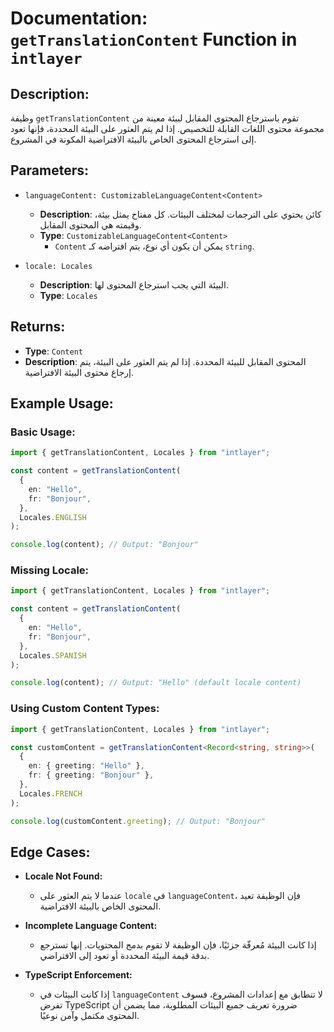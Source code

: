 # Documentation: `getTranslationContent` Function in `intlayer`

## Description:

وظيفة `getTranslationContent` تقوم باسترجاع المحتوى المقابل لبيئة معينة من مجموعة محتوى اللغات القابلة للتخصيص. إذا لم يتم العثور على البيئة المحددة، فإنها تعود إلى استرجاع المحتوى الخاص بالبيئة الافتراضية المكونة في المشروع.

## Parameters:

- `languageContent: CustomizableLanguageContent<Content>`

  - **Description**: كائن يحتوي على الترجمات لمختلف البيئات. كل مفتاح يمثل بيئة، وقيمته هي المحتوى المقابل.
  - **Type**: `CustomizableLanguageContent<Content>`
    - `Content` يمكن أن يكون أي نوع، يتم افتراضه كـ `string`.

- `locale: Locales`

  - **Description**: البيئة التي يجب استرجاع المحتوى لها.
  - **Type**: `Locales`

## Returns:

- **Type**: `Content`
- **Description**: المحتوى المقابل للبيئة المحددة. إذا لم يتم العثور على البيئة، يتم إرجاع محتوى البيئة الافتراضية.

## Example Usage:

### Basic Usage:

```typescript
import { getTranslationContent, Locales } from "intlayer";

const content = getTranslationContent(
  {
    en: "Hello",
    fr: "Bonjour",
  },
  Locales.ENGLISH
);

console.log(content); // Output: "Bonjour"
```

### Missing Locale:

```typescript
import { getTranslationContent, Locales } from "intlayer";

const content = getTranslationContent(
  {
    en: "Hello",
    fr: "Bonjour",
  },
  Locales.SPANISH
);

console.log(content); // Output: "Hello" (default locale content)
```

### Using Custom Content Types:

```typescript
import { getTranslationContent, Locales } from "intlayer";

const customContent = getTranslationContent<Record<string, string>>(
  {
    en: { greeting: "Hello" },
    fr: { greeting: "Bonjour" },
  },
  Locales.FRENCH
);

console.log(customContent.greeting); // Output: "Bonjour"
```

## Edge Cases:

- **Locale Not Found:**
  - عندما لا يتم العثور على `locale` في `languageContent`، فإن الوظيفة تعيد المحتوى الخاص بالبيئة الافتراضية.
- **Incomplete Language Content:**

  - إذا كانت البيئة مُعرفّة جزئيًا، فإن الوظيفة لا تقوم بدمج المحتويات. إنها تسترجع بدقة قيمة البيئة المحددة أو تعود إلى الافتراضي.

- **TypeScript Enforcement:**
  - إذا كانت البيئات في `languageContent` لا تتطابق مع إعدادات المشروع، فسوف تفرض TypeScript ضرورة تعريف جميع البيئات المطلوبة، مما يضمن أن المحتوى مكتمل وآمن نوعيًا.
